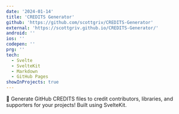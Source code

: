 ```yaml
---
date: '2024-01-14'
title: 'CREDITS Generator'
github: 'https://github.com/scottgriv/CREDITS-Generator'
external: 'https://scottgriv.github.io/CREDITS-Generator/'
android: ''
ios: ''
codepen: ''
prg: ''
tech:
  - Svelte
  - SvelteKit
  - Markdown
  - GitHub Pages
showInProjects: true
---
```


🚀 Generate GitHub CREDITS files to credit contributors, libraries, and supporters for your projects! Built using SvelteKit.
